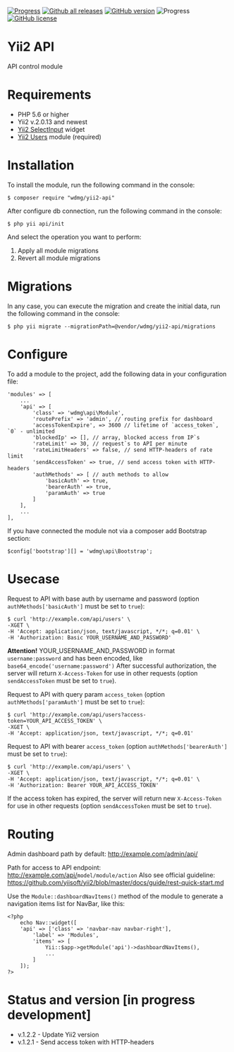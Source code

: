 [![Progress](https://img.shields.io/badge/required-Yii2_v2.0.13-blue.svg)](https://packagist.org/packages/yiisoft/yii2)
[![Github all releases](https://img.shields.io/github/downloads/wdmg/yii2-api/total.svg)](https://GitHub.com/wdmg/yii2-api/releases/)
[![GitHub version](https://badge.fury.io/gh/wdmg/yii2-api.svg)](https://github.com/wdmg/yii2-api)
![Progress](https://img.shields.io/badge/progress-in_development-red.svg)
[![GitHub license](https://img.shields.io/github/license/wdmg/yii2-api.svg)](https://github.com/wdmg/yii2-api/blob/master/LICENSE)

# Yii2 API
API control module

# Requirements 
* PHP 5.6 or higher
* Yii2 v.2.0.13 and newest
* [Yii2 SelectInput](https://github.com/wdmg/yii2-selectinput) widget
* [Yii2 Users](https://github.com/wdmg/yii2-users) module (required)

# Installation
To install the module, run the following command in the console:

`$ composer require "wdmg/yii2-api"`

After configure db connection, run the following command in the console:

`$ php yii api/init`

And select the operation you want to perform:
  1) Apply all module migrations
  2) Revert all module migrations

# Migrations
In any case, you can execute the migration and create the initial data, run the following command in the console:

`$ php yii migrate --migrationPath=@vendor/wdmg/yii2-api/migrations`

# Configure
To add a module to the project, add the following data in your configuration file:

    'modules' => [
        ...
        'api' => [
            'class' => 'wdmg\api\Module',
            'routePrefix' => 'admin', // routing prefix for dashboard
            'accessTokenExpire', => 3600 // lifetime of `access_token`, `0` - unlimited
            'blockedIp' => [], // array, blocked access from IP`s
            'rateLimit' => 30, // request`s to API per minute
            'rateLimitHeaders' => false, // send HTTP-headers of rate limit
            'sendAccessToken' => true, // send access token with HTTP-headers
            'authMethods' => [ // auth methods to allow
                'basicAuth' => true,
                'bearerAuth' => true,
                'paramAuth' => true
            ]
        ],
        ...
    ],

If you have connected the module not via a composer add Bootstrap section:

`
$config['bootstrap'][] = 'wdmg\api\Bootstrap';
`

# Usecase

Request to API with base auth by username and password (option `authMethods['basicAuth']` must be set to `true`):

    $ curl 'http://example.com/api/users' \
    -XGET \
    -H 'Accept: application/json, text/javascript, */*; q=0.01' \
    -H 'Authorization: Basic YOUR_USERNAME_AND_PASSWORD'
    
<b>Attention!</b> YOUR_USERNAME_AND_PASSWORD in format `username:password` and has been encoded, like `base64_encode('username:password')`
After successful authorization, the server will return `X-Access-Token` for use in other requests (option `sendAccessToken` must be set to `true`).


Request to API with query param `access_token` (option `authMethods['paramAuth']` must be set to `true`):

    $ curl 'http://example.com/api/users?access-token=YOUR_API_ACCESS_TOKEN' \
    -XGET \
    -H 'Accept: application/json, text/javascript, */*; q=0.01'

Request to API with bearer `access_token` (option `authMethods['bearerAuth']` must be set to `true`):

    $ curl 'http://example.com/api/users' \
    -XGET \
    -H 'Accept: application/json, text/javascript, */*; q=0.01' \
    -H 'Authorization: Bearer YOUR_API_ACCESS_TOKEN'

If the access token has expired, the server will return new `X-Access-Token` for use in other requests (option `sendAccessToken` must be set to `true`).

# Routing

Admin dashboard path by default: http://example.com/admin/api/

Path for access to API endpoint: http://example.com/api/<code>model/module/action</code>
Also see official guideline: https://github.com/yiisoft/yii2/blob/master/docs/guide/rest-quick-start.md

Use the `Module::dashboardNavItems()` method of the module to generate a navigation items list for NavBar, like this:

    <?php
        echo Nav::widget([
        'api' => ['class' => 'navbar-nav navbar-right'],
            'label' => 'Modules',
            'items' => [
                Yii::$app->getModule('api')->dashboardNavItems(),
                ...
            ]
        ]);
    ?>

# Status and version [in progress development]
* v.1.2.2 - Update Yii2 version
* v.1.2.1 - Send access token with HTTP-headers